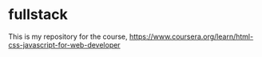 # fullstack

This is my repository for the course, https://www.coursera.org/learn/html-css-javascript-for-web-developer
